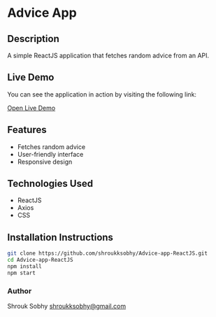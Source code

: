# Advice App

## Description
A simple ReactJS application that fetches random advice from an API.

## Live Demo

You can see the application in action by visiting the following link:

[Open Live Demo](https://shrouk-advice-reactjs.netlify.app)


## Features
- Fetches random advice
- User-friendly interface
- Responsive design

## Technologies Used
- ReactJS
- Axios
- CSS

## Installation Instructions
```bash
git clone https://github.com/shroukksobhy/Advice-app-ReactJS.git
cd Advice-app-ReactJS
npm install
npm start
````
### Author

Shrouk Sobhy
shroukksobhy@gmail.com 
